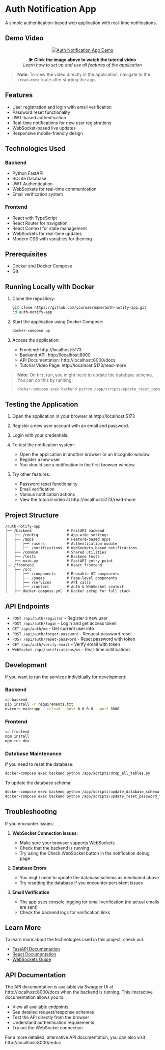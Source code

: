 # Auth Notification App

A simple authentication-based web application with real-time notifications.

## Demo Video

<div align="center">
  <a href="https://youtu.be/hL7ZaWSwUvU">
    <img src="https://img.youtube.com/vi/hL7ZaWSwUvU/maxresdefault.jpg" alt="Auth Notification App Demo" style="max-width:100%;">
  </a>
  <p>
    <strong>▶️ Click the image above to watch the tutorial video</strong><br>
    <em>Learn how to set up and use all features of the application</em>
  </p>
</div>

> **Note**: To view the video directly in the application, navigate to the `/read-more` route after starting the app.

## Features

- User registration and login with email verification
- Password reset functionality
- JWT-based authentication
- Real-time notifications for new user registrations
- WebSocket-based live updates
- Responsive mobile-friendly design

## Technologies Used

### Backend
- Python FastAPI
- SQLite Database
- JWT Authentication
- WebSockets for real-time communication
- Email verification system

### Frontend
- React with TypeScript
- React Router for navigation
- React Context for state management
- WebSockets for real-time updates
- Modern CSS with variables for theming

## Prerequisites

- Docker and Docker Compose
- Git

## Running Locally with Docker

1. Clone the repository:
   ```bash
   git clone https://github.com/yourusername/auth-notify-app.git
   cd auth-notify-app
   ```

2. Start the application using Docker Compose:
   ```bash
   docker-compose up
   ```

3. Access the application:
   - Frontend: http://localhost:5173
   - Backend API: http://localhost:8000
   - API Documentation: http://localhost:8000/docs
   - Tutorial Video Page: http://localhost:5173/read-more

> **Note**: On first run, you might need to update the database schema. You can do this by running:
> ```bash
> docker-compose exec backend python /app/scripts/update_reset_password_fields.py
> ```

## Testing the Application

1. Open the application in your browser at http://localhost:5173

2. Register a new user account with an email and password.

3. Login with your credentials.

4. To test the notification system:
   - Open the application in another browser or an incognito window
   - Register a new user
   - You should see a notification in the first browser window

5. Try other features:
   - Password reset functionality
   - Email verification
   - Various notification actions
   - View the tutorial video at http://localhost:5173/read-more

## Project Structure

```
/auth-notify-app
│── /backend                # FastAPI backend
│   ├── /config             # App-wide settings
│   ├── /apps               # Feature-based apps
│   │   ├── /users          # Authentication module
│   │   ├── /notifications  # WebSockets-based notifications
│   ├── /common             # Shared utilities
│   ├── /tests              # Backend tests
│   ├── main.py             # FastAPI entry point
│── /frontend               # React frontend
│   ├── /src
│   │   ├── /components     # Reusable UI components
│   │   ├── /pages          # Page-level components
│   │   ├── /services       # API calls
│   │   ├── /context        # Auth & WebSocket context
│   ├── docker-compose.yml  # Docker setup for full stack
```

## API Endpoints

- `POST /api/auth/register` - Register a new user
- `POST /api/auth/login` - Login and get access token
- `GET /api/auth/me` - Get current user info
- `POST /api/auth/forgot-password` - Request password reset
- `POST /api/auth/reset-password` - Reset password with token
- `GET /api/auth/verify-email` - Verify email with token
- `WebSocket /api/notifications/ws` - Real-time notifications

## Development

If you want to run the services individually for development:

### Backend

```bash
cd backend
pip install -r requirements.txt
uvicorn main:app --reload --host 0.0.0.0 --port 8000
```

### Frontend

```bash
cd frontend
npm install
npm run dev
```

### Database Maintenance

If you need to reset the database:

```bash
docker-compose exec backend python /app/scripts/drop_all_tables.py
```

To update the database schema:

```bash
docker-compose exec backend python /app/scripts/update_database_schema.py
docker-compose exec backend python /app/scripts/update_reset_password_fields.py
```

## Troubleshooting

If you encounter issues:

1. **WebSocket Connection Issues**:
   - Make sure your browser supports WebSockets
   - Check that the backend is running
   - Try using the Check WebSocket button in the notification debug page

2. **Database Errors**:
   - You might need to update the database schema as mentioned above
   - Try resetting the database if you encounter persistent issues

3. **Email Verification**:
   - The app uses console logging for email verification (no actual emails are sent)
   - Check the backend logs for verification links

## Learn More

To learn more about the technologies used in this project, check out:
- [FastAPI Documentation](https://fastapi.tiangolo.com/)
- [React Documentation](https://reactjs.org/)
- [WebSockets Guide](https://developer.mozilla.org/en-US/docs/Web/API/WebSockets_API)

## API Documentation

The API documentation is available via Swagger UI at http://localhost:8000/docs when the backend is running. This interactive documentation allows you to:

- View all available endpoints
- See detailed request/response schemas
- Test the API directly from the browser
- Understand authentication requirements
- Try out the WebSocket connection

For a more detailed, alternative API documentation, you can also visit http://localhost:8000/redoc

